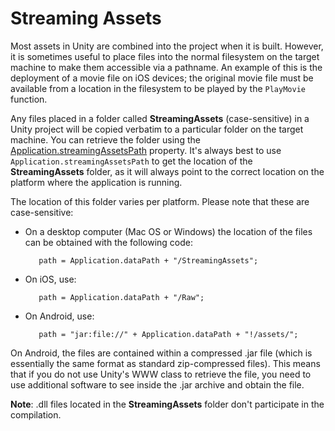 Streaming Assets
================


Most assets in Unity are combined into the project when it is built. However, it is sometimes useful to place files into the normal filesystem on the target machine to make them accessible via a pathname. An example of this is the deployment of a movie file on iOS devices; the original movie file must be available from a location in the filesystem to be played by the `PlayMovie` function.

Any files placed in a folder called __StreamingAssets__ (case-sensitive) in a Unity project will be copied verbatim to a particular folder on the target machine. You can retrieve the folder using the [Application.streamingAssetsPath](ScriptRef:Application-streamingAssetsPath.html) property. It's always best to use `Application.streamingAssetsPath` to get the location of the __StreamingAssets__ folder, as it will always point to the correct location on the platform where the application is running.

The location of this folder varies per platform. Please note that these are case-sensitive:

* On a desktop computer (Mac OS or Windows) the location of the files can be obtained with the following code:


    	 path = Application.dataPath + "/StreamingAssets";

* On iOS, use:


    	 path = Application.dataPath + "/Raw";

* On Android, use:


    	 path = "jar:file://" + Application.dataPath + "!/assets/";


On Android, the files are contained within a compressed .jar file (which is essentially the same format as standard zip-compressed files). This means that if you do not use Unity's WWW class to retrieve the file, you need to use additional software to see inside the .jar archive and obtain the file.
    
**Note**: .dll files located in the __StreamingAssets__ folder don't participate in the compilation.

